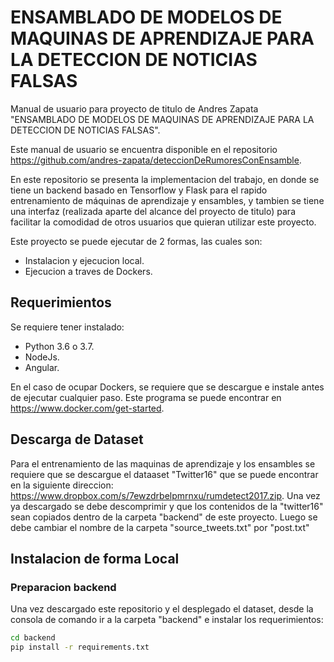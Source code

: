 # ENSAMBLADO DE MODELOS DE MAQUINAS DE APRENDIZAJE PARA LA DETECCION DE NOTICIAS FALSAS

Manual de usuario para proyecto de titulo de Andres Zapata "ENSAMBLADO DE MODELOS DE MAQUINAS DE APRENDIZAJE PARA LA DETECCION DE NOTICIAS FALSAS".

Este manual de usuario se encuentra disponible en el repositorio https://github.com/andres-zapata/deteccionDeRumoresConEnsamble.

En este repositorio se presenta la implementacion del trabajo, en donde se tiene un backend basado en Tensorflow y Flask para el rapido entrenamiento de máquinas de aprendizaje y ensambles, y tambien se tiene una interfaz (realizada aparte del alcance del proyecto de titulo) para facilitar la comodidad de otros usuarios que quieran utilizar este proyecto.

Este proyecto se puede ejecutar de 2 formas, las cuales son:
- Instalacion y ejecucion local.
- Ejecucion a traves de Dockers.

## Requerimientos
Se requiere tener instalado:
- Python 3.6 o 3.7.
- NodeJs.
- Angular.

En el caso de ocupar Dockers, se requiere que se descargue e instale antes de ejecutar cualquier paso. Este programa se puede encontrar en https://www.docker.com/get-started.

## Descarga de Dataset

Para el entrenamiento de las maquinas de aprendizaje y los ensambles se requiere que se descargue el dataaset "Twitter16" que se puede encontrar en la siguiente direccion: https://www.dropbox.com/s/7ewzdrbelpmrnxu/rumdetect2017.zip. Una vez ya descargado se debe descomprimir y que los contenidos de la "twitter16" sean copiados dentro de la carpeta "backend" de este proyecto. Luego se debe cambiar el nombre de la carpeta "source_tweets.txt" por "post.txt"

## Instalacion de forma Local

### Preparacion backend
Una vez descargado este repositorio y el desplegado el dataset, desde la consola de comando ir a la carpeta "backend" e instalar los requerimientos:
```bash
cd backend
pip install -r requirements.txt
```
